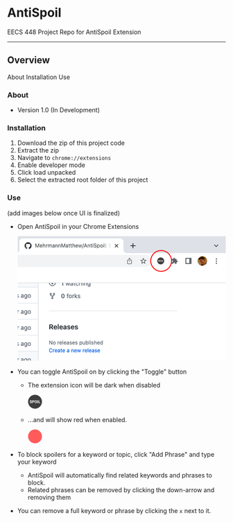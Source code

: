 # AntiSpoil
EECS 448 Project Repo for AntiSpoil Extension
***
## Overview
<a name="about">About</a>
<a name="installation">Installation</a>
<a name="use">Use</a>

### About
- Version 1.0 (In Development)

### Installation
1. Download the zip of this project code
2. Extract the zip 
3. Navigate to `chrome://extensions`
4. Enable developer mode
5. Click load unpacked
6. Select the extracted root folder of this project

### Use
(add images below once UI is finalized)
- Open AntiSpoil in your Chrome Extensions

    ![chrome_icon](Images/ExtensionIconClosed.png)

- You can toggle AntiSpoil on by clicking the "Toggle" button
    - The extension icon will be dark when disabled

        ![Off_icon](Icons/favicon-32x32.png)

    - ...and will show red when enabled.
    
        ![on_icon](Icons/favicon-on-32x32.png)
- To block spoilers for a keyword or topic, click "Add Phrase" and type your keyword
    - AntiSpoil will automatically find related keywords and phrases to block.
    - Related phrases can be removed by clicking the down-arrow and removing them
- You can remove a full keyword or phrase by clicking the `x` next to it.